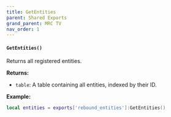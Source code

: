 ```yaml
--- 
title: GetEntities 
parent: Shared Exports 
grand_parent: MRC TV 
nav_order: 1 
--- 
```


#### `GetEntities()`
Returns all registered entities.

**Returns:**
- `table`: A table containing all entities, indexed by their ID.

**Example:**
```lua
local entities = exports['rebound_entities']:GetEntities()
```
